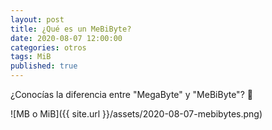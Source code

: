 ```yaml
---
layout: post
title: ¿Qué es un MeBiByte?
date: 2020-08-07 12:00:00
categories: otros
tags: MiB
published: true
---
```




¿Conocías la diferencia entre "MegaByte" y "MeBiByte"? 🧐


![MB o MiB]({{ site.url }}/assets/2020-08-07-mebibytes.png)
